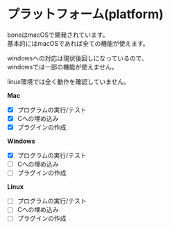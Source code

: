 # プラットフォーム(platform)
boneはmacOSで開発されています。  
基本的にはmacOSであれば全ての機能が使えます。  
  
windowsへの対応は現状後回しになっているので、  
windowsでは一部の機能が使えません。  
  
linux環境では全く動作を確認していません。  

**Mac**
- [x] プログラムの実行/テスト
- [x] Cへの埋め込み
- [x] プラグインの作成

**Windows**
- [x] プログラムの実行/テスト
- [ ] Cへの埋め込み
- [ ] プラグインの作成

**Linux**
- [ ] プログラムの実行/テスト
- [ ] Cへの埋め込み
- [ ] プラグインの作成